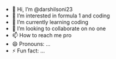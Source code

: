 - 👋 Hi, I’m @darshilsoni23
- 👀 I’m interested in formula 1 and coding 
- 🌱 I’m currently learning coding 
- 💞️ I’m looking to collaborate on no one
- 📫 How to reach me pro
- 😄 Pronouns: ...
- ⚡ Fun fact: ...

<!---
darshilsoni23/darshilsoni23 is a ✨ special ✨ repository because its `README.md` (this file) appears on your GitHub profile.
You can click the Preview link to take a look at your changes.
--->
